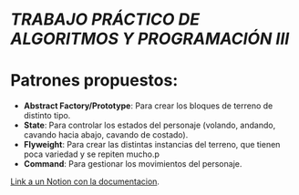 # *TRABAJO PRÁCTICO DE ALGORITMOS Y PROGRAMACIÓN III*

# **Patrones propuestos**:

- **Abstract Factory/Prototype**: Para crear los bloques de terreno de distinto tipo.
- **State**: Para controlar los estados del personaje (volando, andando, cavando hacia abajo, cavando de costado).
- **Flyweight**: Para crear las distintas instancias del terreno, que tienen poca variedad y se repiten mucho.p
- **Command**: Para gestionar los movimientos del personaje.

[Link a un Notion con la documentacion](https://motherloadalgo3.notion.site/TP-Algo3-4a0bf823f279422789fe4196a86b369a).

